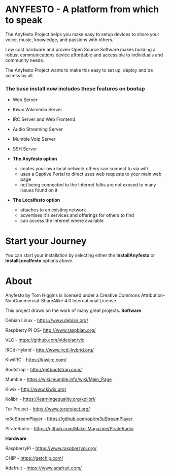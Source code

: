 # ANYFESTO - A platform from which to speak 

The Anyfesto Project helps you make easy to setup devices to share your voice, music, knowledge, and passions with others.

Low cost hardware and proven Open Source Software makes building a robust communications device affordable and accessible to individuals and community  needs. 

The Anyfesto Project wants to make this easy to set up, deploy and be access by all. 

### The base install now includes these features on bootup

* Web Server
* Kiwix Wikimedia Server
* IRC Server and Web Frontend
* Audio Streaming Server
* Mumble Voip Server
* SSH Server

* **The Anyfesto option** 
  * ceates your own local network others can connect to via wifi
  * uses a Captive Portal to direct uses web requests to your main web page
  * not being connected to the Internet folks are not exosed to many issues found on it

* **The Localfesto option**
  * attaches to an existing network
  * advertises it's services and offerings for others to find
  * can access the Internet where available

# Start your Journey 

You can start your installation by selecting either the **InstallAnyfesto** or **InstallLocalfesto** options above.


# About

Anyfesto by Tom Higgins is licensed under a Creative Commons Attribution-NonCommercial-ShareAlike 4.0 International License.


This project draws on the work of many great projects.
**Software**

Debian Linux - https://www.debian.org/

Raspberry PI OS-	http://www.raspbian.org/

VLC - 		https://github.com/videolan/vlc

IRCd-Hybrid - 	http://www.ircd-hybrid.org/

KiwiIRC - https://kiwiirc.com/

Bootstrap - http://getbootstrap.com/

Mumble - https://wiki.mumble.info/wiki/Main_Page

Kiwix - http://www.kiwix.org/

Kolibri - https://learningequality.org/kolibri/

Tor Project - https://www.torproject.org/

m3uStreamPlayer - https://github.com/opi/m3uStreamPlayer

PIrateRadio - 	https://github.com/Make-Magazine/PirateRadio

**Hardware**

RaspberryPi - https://www.raspberrypi.org/

CHIP - https://getchip.com/

Adafruit - https://www.adafruit.com/
 
